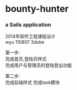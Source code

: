 # bounty-hunter
### a Sails application
2014年软件工程课程设计<br/>
wyu 110807 3dobe<br/>

第一步:<br/>
完成首页,登陆页样式<br/>
完成用户与管理员的登陆登出功能<br/>

第二步:<br/>
完成前端样式
完成task模块
